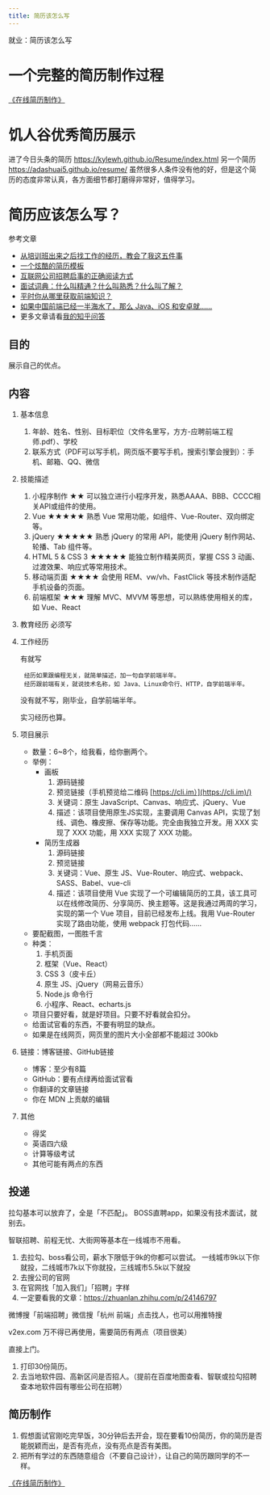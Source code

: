 ```yaml
---
title: 简历该怎么写
---
```


就业：简历该怎么写

<!-- more -->

# 一个完整的简历制作过程

[《在线简历制作》](https://xiedaimala.com/courses/26b68aba-b708-450c-9ab9-dfce89065478)

# 饥人谷优秀简历展示

进了今日头条的简历 https://kylewh.github.io/Resume/index.html
另一个简历 https://adashuai5.github.io/resume/
虽然很多人条件没有他的好，但是这个简历的态度非常认真，各方面细节都打磨得非常好，值得学习。

# 简历应该怎么写？

参考文章

- [从培训班出来之后找工作的经历，教会了我这五件事](https://zhuanlan.zhihu.com/p/24146797)
- [一个炫酷的简历模板](https://zhuanlan.zhihu.com/p/25202080)
- [互联网公司招聘启事的正确阅读方式](https://zhuanlan.zhihu.com/p/33998813)
- [面试词典：什么叫精通？什么叫熟悉？什么叫了解？](https://zhuanlan.zhihu.com/p/25463444)
- [平时你从哪里获取前端知识？](https://zhuanlan.zhihu.com/p/22836435)
- [如果中国前端已经一半海水了，那么 Java、iOS 和安卓就……](https://zhuanlan.zhihu.com/p/33284943)
- 更多文章请看[我的知乎问答](https://www.zhihu.com/people/zhihusucks/answers/by_votes)

## 目的

展示自己的优点。

## 内容

1. 基本信息

   1. 年龄、姓名、性别、目标职位（文件名里写，方方-应聘前端工程师.pdf）、学校
   2. 联系方式（PDF可以写手机，网页版不要写手机，搜索引擎会搜到）：手机、邮箱、QQ、微信

2. 技能描述

   1. 小程序制作 ★★
      可以独立进行小程序开发，熟悉AAAA、BBB、CCCC相关API或组件的使用。
   2. Vue ★★★★★
      熟悉 Vue 常用功能，如组件、Vue-Router、双向绑定等。
   3. jQuery ★★★★★
      熟悉 jQuery 的常用 API，能使用 jQuery 制作网站、轮播、Tab 组件等。
   4. HTML 5 & CSS 3 ★★★★★
      能独立制作精美网页，掌握 CSS 3 动画、过渡效果、响应式等常用技术。
   5. 移动端页面 ★★★★
      会使用 REM、vw/vh、FastClick 等技术制作适配手机设备的页面。
   6. 前端框架 ★★★
      理解 MVC、MVVM 等思想，可以熟练使用相关的库，如 Vue、React

3. 教育经历
   必须写

4. 工作经历

   有就写

   ```
    经历如果跟编程无关，就简单描述，加一句自学前端半年。
    经历跟前端有关，就说技术名称，如 Java、Linux命令行、HTTP，自学前端半年。    
   ```

   没有就不写，刚毕业，自学前端半年。

   实习经历也算。

5. 项目展示

   - 数量：6~8个，给我看，给你删两个。
   - 举例：
     - 画板
       1. 源码链接
       2. 预览链接（手机预览给二维码 [https://cli.im）](https://cli.im)/)
       3. 关键词：原生 JavaScript、Canvas、响应式、jQuery、Vue
       4. 描述：该项目使用原生JS实现，主要调用 Canvas API，实现了划线、调色、橡皮擦、保存等功能。完全由我独立开发。用 XXX 实现了 XXX 功能，用 XXX 实现了 XXX 功能。
     - 简历生成器
       1. 源码链接
       2. 预览链接
       3. 关键词：Vue、原生 JS、Vue-Router、响应式、webpack、SASS、Babel、vue-cli
       4. 描述：该项目使用 Vue 实现了一个可编辑简历的工具，该工具可以在线修改简历、分享简历、换主题等。这是我通过两周的学习，实现的第一个 Vue 项目，目前已经发布上线。我用 Vue-Router 实现了路由功能，使用 webpack 打包代码……
   - 要配截图，一图胜千言
   - 种类：
     1. 手机页面
     2. 框架（Vue、React）
     3. CSS 3（皮卡丘）
     4. 原生 JS、jQuery（网易云音乐）
     5. Node.js 命令行
     6. 小程序、React、echarts.js
   - 项目只要好看，就是好项目。只要不好看就会扣分。
   - 给面试官看的东西，不要有明显的缺点。
   - 如果是在线网页，网页里的图片大小全部都不能超过 300kb

6. 链接：博客链接、GitHub链接

   - 博客：至少有8篇
   - GitHub：要有点绿再给面试官看
   - 你翻译的文章链接
   - 你在 MDN 上贡献的编辑

7. 其他

   - 得奖
   - 英语四六级
   - 计算等级考试
   - 其他可能有两点的东西

## 投递

拉勾基本可以放弃了，全是「不匹配」。
BOSS直聘app，如果没有技术面试，就别去。

智联招聘、前程无忧、大街网等基本在一线城市不用看。

1. 去拉勾、boss看公司，薪水下限低于9k的你都可以尝试。
   一线城市9k以下你就投，二线城市7k以下你就投，三线城市5.5k以下就投
2. 去搜公司的官网
3. 在官网找「加入我们」「招聘」字样
4. 一定要看我的文章：https://zhuanlan.zhihu.com/p/24146797

微博搜「前端招聘」微信搜「杭州 前端」点击找人，也可以用推特搜

v2ex.com 万不得已再使用，需要简历有两点（项目很美）

直接上门。

1. 打印30份简历。
2. 去当地软件园、高新区问是否招人。（提前在百度地图查看、智联或拉勾招聘查本地软件园有哪些公司在招聘）

## 简历制作

1. 假想面试官刚吃完早饭，30分钟后去开会，现在要看10份简历，你的简历是否能脱颖而出，是否有亮点，没有亮点是否有美图。
2. 把所有学过的东西随意组合（不要自己设计），让自己的简历跟同学的不一样。

[《在线简历制作》](https://xiedaimala.com/courses/26b68aba-b708-450c-9ab9-dfce89065478)